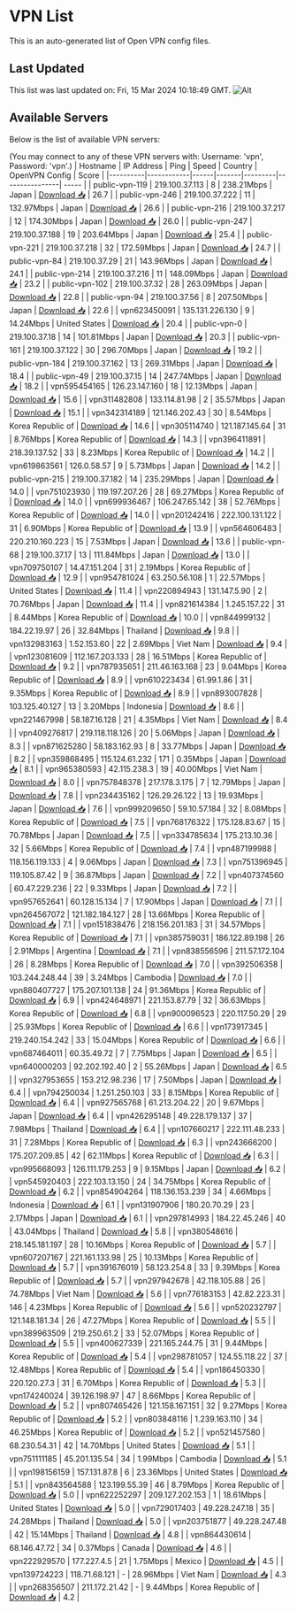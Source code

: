 # VPN List

This is an auto-generated list of Open VPN config files.

## Last Updated

This list was last updated on: Fri, 15 Mar 2024 10:18:49 GMT.
![Alt](https://repobeats.axiom.co/api/embed/186b98318ef1479477931607c1ad7d823f12451f.svg "Repobeats analytics image")

## Available Servers

Below is the list of available VPN servers:

(You may connect to any of these VPN servers with: Username: 'vpn', Password: 'vpn'.)
| Hostname | IP Address | Ping | Speed | Country | OpenVPN Config | Score |
|----------|------------|------|-------|---------|----------------| ----- |
| public-vpn-119 | 219.100.37.113 | 8 | 238.21Mbps | Japan | [Download 📥](./configs/server_0_JP.ovpn) | 26.7 |
| public-vpn-246 | 219.100.37.222 | 11 | 132.97Mbps | Japan | [Download 📥](./configs/server_1_JP.ovpn) | 26.6 |
| public-vpn-216 | 219.100.37.217 | 12 | 174.30Mbps | Japan | [Download 📥](./configs/server_2_JP.ovpn) | 26.0 |
| public-vpn-247 | 219.100.37.188 | 19 | 203.64Mbps | Japan | [Download 📥](./configs/server_3_JP.ovpn) | 25.4 |
| public-vpn-221 | 219.100.37.218 | 32 | 172.59Mbps | Japan | [Download 📥](./configs/server_4_JP.ovpn) | 24.7 |
| public-vpn-84 | 219.100.37.29 | 21 | 143.96Mbps | Japan | [Download 📥](./configs/server_5_JP.ovpn) | 24.1 |
| public-vpn-214 | 219.100.37.216 | 11 | 148.09Mbps | Japan | [Download 📥](./configs/server_6_JP.ovpn) | 23.2 |
| public-vpn-102 | 219.100.37.32 | 28 | 263.09Mbps | Japan | [Download 📥](./configs/server_7_JP.ovpn) | 22.8 |
| public-vpn-94 | 219.100.37.56 | 8 | 207.50Mbps | Japan | [Download 📥](./configs/server_8_JP.ovpn) | 22.6 |
| vpn623450091 | 135.131.226.130 | 9 | 14.24Mbps | United States | [Download 📥](./configs/server_9_US.ovpn) | 20.4 |
| public-vpn-0 | 219.100.37.18 | 14 | 101.81Mbps | Japan | [Download 📥](./configs/server_10_JP.ovpn) | 20.3 |
| public-vpn-161 | 219.100.37.122 | 30 | 296.70Mbps | Japan | [Download 📥](./configs/server_11_JP.ovpn) | 19.2 |
| public-vpn-184 | 219.100.37.162 | 13 | 269.31Mbps | Japan | [Download 📥](./configs/server_12_JP.ovpn) | 18.4 |
| public-vpn-49 | 219.100.37.15 | 14 | 247.74Mbps | Japan | [Download 📥](./configs/server_13_JP.ovpn) | 18.2 |
| vpn595454165 | 126.23.147.160 | 18 | 12.13Mbps | Japan | [Download 📥](./configs/server_14_JP.ovpn) | 15.6 |
| vpn311482808 | 133.114.81.98 | 2 | 35.57Mbps | Japan | [Download 📥](./configs/server_15_JP.ovpn) | 15.1 |
| vpn342314189 | 121.146.202.43 | 30 | 8.54Mbps | Korea Republic of | [Download 📥](./configs/server_16_KR.ovpn) | 14.6 |
| vpn305114740 | 121.187.145.64 | 31 | 8.76Mbps | Korea Republic of | [Download 📥](./configs/server_17_KR.ovpn) | 14.3 |
| vpn396411891 | 218.39.137.52 | 33 | 8.23Mbps | Korea Republic of | [Download 📥](./configs/server_18_KR.ovpn) | 14.2 |
| vpn619863561 | 126.0.58.57 | 9 | 5.73Mbps | Japan | [Download 📥](./configs/server_19_JP.ovpn) | 14.2 |
| public-vpn-215 | 219.100.37.182 | 14 | 235.29Mbps | Japan | [Download 📥](./configs/server_20_JP.ovpn) | 14.0 |
| vpn751023930 | 119.197.207.26 | 28 | 69.27Mbps | Korea Republic of | [Download 📥](./configs/server_21_KR.ovpn) | 14.0 |
| vpn699936467 | 106.247.65.142 | 38 | 52.76Mbps | Korea Republic of | [Download 📥](./configs/server_22_KR.ovpn) | 14.0 |
| vpn201242416 | 222.100.131.122 | 31 | 6.90Mbps | Korea Republic of | [Download 📥](./configs/server_23_KR.ovpn) | 13.9 |
| vpn564606483 | 220.210.160.223 | 15 | 7.53Mbps | Japan | [Download 📥](./configs/server_24_JP.ovpn) | 13.6 |
| public-vpn-68 | 219.100.37.17 | 13 | 111.84Mbps | Japan | [Download 📥](./configs/server_25_JP.ovpn) | 13.0 |
| vpn709750107 | 14.47.151.204 | 31 | 2.19Mbps | Korea Republic of | [Download 📥](./configs/server_26_KR.ovpn) | 12.9 |
| vpn954781024 | 63.250.56.108 | 1 | 22.57Mbps | United States | [Download 📥](./configs/server_27_US.ovpn) | 11.4 |
| vpn220894943 | 131.147.5.90 | 2 | 70.76Mbps | Japan | [Download 📥](./configs/server_28_JP.ovpn) | 11.4 |
| vpn821614384 | 1.245.157.22 | 31 | 8.44Mbps | Korea Republic of | [Download 📥](./configs/server_29_KR.ovpn) | 10.0 |
| vpn844999132 | 184.22.19.97 | 26 | 32.84Mbps | Thailand | [Download 📥](./configs/server_30_TH.ovpn) | 9.8 |
| vpn132983163 | 1.52.153.60 | 22 | 2.69Mbps | Viet Nam | [Download 📥](./configs/server_31_VN.ovpn) | 9.4 |
| vpn123081609 | 112.167.203.133 | 28 | 16.51Mbps | Korea Republic of | [Download 📥](./configs/server_32_KR.ovpn) | 9.2 |
| vpn787935651 | 211.46.163.168 | 23 | 9.04Mbps | Korea Republic of | [Download 📥](./configs/server_33_KR.ovpn) | 8.9 |
| vpn610223434 | 61.99.1.86 | 31 | 9.35Mbps | Korea Republic of | [Download 📥](./configs/server_34_KR.ovpn) | 8.9 |
| vpn893007828 | 103.125.40.127 | 13 | 3.20Mbps | Indonesia | [Download 📥](./configs/server_35_ID.ovpn) | 8.6 |
| vpn221467998 | 58.187.16.128 | 21 | 4.35Mbps | Viet Nam | [Download 📥](./configs/server_36_VN.ovpn) | 8.4 |
| vpn409276817 | 219.118.118.126 | 20 | 5.06Mbps | Japan | [Download 📥](./configs/server_37_JP.ovpn) | 8.3 |
| vpn871625280 | 58.183.162.93 | 8 | 33.77Mbps | Japan | [Download 📥](./configs/server_38_JP.ovpn) | 8.2 |
| vpn359868495 | 115.124.61.232 | 171 | 0.35Mbps | Japan | [Download 📥](./configs/server_39_JP.ovpn) | 8.1 |
| vpn965380593 | 42.115.238.3 | 19 | 40.00Mbps | Viet Nam | [Download 📥](./configs/server_40_VN.ovpn) | 8.0 |
| vpn757848378 | 217.178.3.175 | 7 | 12.79Mbps | Japan | [Download 📥](./configs/server_41_JP.ovpn) | 7.8 |
| vpn234435162 | 126.29.26.122 | 13 | 19.93Mbps | Japan | [Download 📥](./configs/server_42_JP.ovpn) | 7.6 |
| vpn999209650 | 59.10.57.184 | 32 | 8.08Mbps | Korea Republic of | [Download 📥](./configs/server_43_KR.ovpn) | 7.5 |
| vpn768176322 | 175.128.83.67 | 15 | 70.78Mbps | Japan | [Download 📥](./configs/server_44_JP.ovpn) | 7.5 |
| vpn334785634 | 175.213.10.36 | 32 | 5.66Mbps | Korea Republic of | [Download 📥](./configs/server_45_KR.ovpn) | 7.4 |
| vpn487199988 | 118.156.119.133 | 4 | 9.06Mbps | Japan | [Download 📥](./configs/server_46_JP.ovpn) | 7.3 |
| vpn751396945 | 119.105.87.42 | 9 | 36.87Mbps | Japan | [Download 📥](./configs/server_47_JP.ovpn) | 7.2 |
| vpn407374560 | 60.47.229.236 | 22 | 9.33Mbps | Japan | [Download 📥](./configs/server_48_JP.ovpn) | 7.2 |
| vpn957652641 | 60.128.15.134 | 7 | 17.90Mbps | Japan | [Download 📥](./configs/server_49_JP.ovpn) | 7.1 |
| vpn264567072 | 121.182.184.127 | 28 | 13.66Mbps | Korea Republic of | [Download 📥](./configs/server_50_KR.ovpn) | 7.1 |
| vpn151838476 | 218.156.201.183 | 31 | 34.57Mbps | Korea Republic of | [Download 📥](./configs/server_51_KR.ovpn) | 7.1 |
| vpn385759031 | 186.122.89.198 | 26 | 2.91Mbps | Argentina | [Download 📥](./configs/server_52_AR.ovpn) | 7.1 |
| vpn838556596 | 211.57.172.104 | 26 | 8.28Mbps | Korea Republic of | [Download 📥](./configs/server_53_KR.ovpn) | 7.0 |
| vpn392506358 | 103.244.248.44 | 39 | 3.24Mbps | Cambodia | [Download 📥](./configs/server_54_KH.ovpn) | 7.0 |
| vpn880407727 | 175.207.101.138 | 24 | 91.36Mbps | Korea Republic of | [Download 📥](./configs/server_55_KR.ovpn) | 6.9 |
| vpn424648971 | 221.153.87.79 | 32 | 36.63Mbps | Korea Republic of | [Download 📥](./configs/server_56_KR.ovpn) | 6.8 |
| vpn900096523 | 220.117.50.29 | 29 | 25.93Mbps | Korea Republic of | [Download 📥](./configs/server_57_KR.ovpn) | 6.6 |
| vpn173917345 | 219.240.154.242 | 33 | 15.04Mbps | Korea Republic of | [Download 📥](./configs/server_58_KR.ovpn) | 6.6 |
| vpn687464011 | 60.35.49.72 | 7 | 7.75Mbps | Japan | [Download 📥](./configs/server_59_JP.ovpn) | 6.5 |
| vpn640000203 | 92.202.192.40 | 2 | 55.26Mbps | Japan | [Download 📥](./configs/server_60_JP.ovpn) | 6.5 |
| vpn327953655 | 153.212.98.236 | 17 | 7.50Mbps | Japan | [Download 📥](./configs/server_61_JP.ovpn) | 6.4 |
| vpn794250034 | 1.251.250.103 | 33 | 8.15Mbps | Korea Republic of | [Download 📥](./configs/server_62_KR.ovpn) | 6.4 |
| vpn927565768 | 61.213.204.22 | 20 | 9.67Mbps | Japan | [Download 📥](./configs/server_63_JP.ovpn) | 6.4 |
| vpn426295148 | 49.228.179.137 | 37 | 7.98Mbps | Thailand | [Download 📥](./configs/server_64_TH.ovpn) | 6.4 |
| vpn107660217 | 222.111.48.233 | 31 | 7.28Mbps | Korea Republic of | [Download 📥](./configs/server_65_KR.ovpn) | 6.3 |
| vpn243666200 | 175.207.209.85 | 42 | 62.11Mbps | Korea Republic of | [Download 📥](./configs/server_66_KR.ovpn) | 6.3 |
| vpn995668093 | 126.111.179.253 | 9 | 9.15Mbps | Japan | [Download 📥](./configs/server_67_JP.ovpn) | 6.2 |
| vpn545920403 | 222.103.13.150 | 24 | 34.75Mbps | Korea Republic of | [Download 📥](./configs/server_68_KR.ovpn) | 6.2 |
| vpn854904264 | 118.136.153.239 | 34 | 4.66Mbps | Indonesia | [Download 📥](./configs/server_69_ID.ovpn) | 6.1 |
| vpn131907906 | 180.20.70.29 | 23 | 2.17Mbps | Japan | [Download 📥](./configs/server_70_JP.ovpn) | 6.1 |
| vpn297814993 | 184.22.45.246 | 40 | 43.04Mbps | Thailand | [Download 📥](./configs/server_71_TH.ovpn) | 5.8 |
| vpn380548616 | 218.145.181.197 | 28 | 10.16Mbps | Korea Republic of | [Download 📥](./configs/server_72_KR.ovpn) | 5.7 |
| vpn607207167 | 221.161.133.98 | 25 | 10.13Mbps | Korea Republic of | [Download 📥](./configs/server_73_KR.ovpn) | 5.7 |
| vpn391676019 | 58.123.254.8 | 33 | 9.39Mbps | Korea Republic of | [Download 📥](./configs/server_74_KR.ovpn) | 5.7 |
| vpn297942678 | 42.118.105.88 | 26 | 74.78Mbps | Viet Nam | [Download 📥](./configs/server_75_VN.ovpn) | 5.6 |
| vpn776183153 | 42.82.223.31 | 146 | 4.23Mbps | Korea Republic of | [Download 📥](./configs/server_76_KR.ovpn) | 5.6 |
| vpn520232797 | 121.148.181.34 | 26 | 47.27Mbps | Korea Republic of | [Download 📥](./configs/server_77_KR.ovpn) | 5.5 |
| vpn389963509 | 219.250.61.2 | 33 | 52.07Mbps | Korea Republic of | [Download 📥](./configs/server_78_KR.ovpn) | 5.5 |
| vpn400627339 | 221.165.244.75 | 31 | 9.44Mbps | Korea Republic of | [Download 📥](./configs/server_79_KR.ovpn) | 5.4 |
| vpn298781057 | 124.55.118.22 | 37 | 12.48Mbps | Korea Republic of | [Download 📥](./configs/server_80_KR.ovpn) | 5.4 |
| vpn186450330 | 220.120.27.3 | 31 | 6.70Mbps | Korea Republic of | [Download 📥](./configs/server_81_KR.ovpn) | 5.3 |
| vpn174240024 | 39.126.198.97 | 47 | 8.66Mbps | Korea Republic of | [Download 📥](./configs/server_82_KR.ovpn) | 5.2 |
| vpn807465426 | 121.158.167.151 | 32 | 9.27Mbps | Korea Republic of | [Download 📥](./configs/server_83_KR.ovpn) | 5.2 |
| vpn803848116 | 1.239.163.110 | 34 | 46.25Mbps | Korea Republic of | [Download 📥](./configs/server_84_KR.ovpn) | 5.2 |
| vpn521457580 | 68.230.54.31 | 42 | 14.70Mbps | United States | [Download 📥](./configs/server_85_US.ovpn) | 5.1 |
| vpn751111185 | 45.201.135.54 | 34 | 1.99Mbps | Cambodia | [Download 📥](./configs/server_86_KH.ovpn) | 5.1 |
| vpn198156159 | 157.131.87.8 | 6 | 23.36Mbps | United States | [Download 📥](./configs/server_87_US.ovpn) | 5.1 |
| vpn843564588 | 123.199.55.39 | 46 | 8.79Mbps | Korea Republic of | [Download 📥](./configs/server_88_KR.ovpn) | 5.0 |
| vpn622252297 | 209.127.202.153 | 1 | 18.61Mbps | United States | [Download 📥](./configs/server_89_US.ovpn) | 5.0 |
| vpn729017403 | 49.228.247.18 | 35 | 24.28Mbps | Thailand | [Download 📥](./configs/server_90_TH.ovpn) | 5.0 |
| vpn203751877 | 49.228.247.48 | 42 | 15.14Mbps | Thailand | [Download 📥](./configs/server_91_TH.ovpn) | 4.8 |
| vpn864430614 | 68.146.47.72 | 34 | 0.37Mbps | Canada | [Download 📥](./configs/server_92_CA.ovpn) | 4.6 |
| vpn222929570 | 177.227.4.5 | 21 | 1.75Mbps | Mexico | [Download 📥](./configs/server_93_MX.ovpn) | 4.5 |
| vpn139724223 | 118.71.68.121 | - | 28.96Mbps | Viet Nam | [Download 📥](./configs/server_94_VN.ovpn) | 4.3 |
| vpn268356507 | 211.172.21.42 | - | 9.44Mbps | Korea Republic of | [Download 📥](./configs/server_95_KR.ovpn) | 4.2 |

